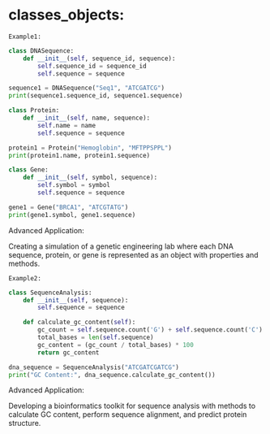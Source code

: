 # classes_objects:
```Example1:```
```python
class DNASequence:
    def __init__(self, sequence_id, sequence):
        self.sequence_id = sequence_id
        self.sequence = sequence

sequence1 = DNASequence("Seq1", "ATCGATCG")
print(sequence1.sequence_id, sequence1.sequence)

class Protein:
    def __init__(self, name, sequence):
        self.name = name
        self.sequence = sequence

protein1 = Protein("Hemoglobin", "MFTPPSPPL")
print(protein1.name, protein1.sequence)

class Gene:
    def __init__(self, symbol, sequence):
        self.symbol = symbol
        self.sequence = sequence

gene1 = Gene("BRCA1", "ATCGTATG")
print(gene1.symbol, gene1.sequence)
```
Advanced Application:

Creating a simulation of a genetic engineering lab where each DNA sequence, protein, or gene is represented as an object with properties and methods.

```Example2:```
```python
class SequenceAnalysis:
    def __init__(self, sequence):
        self.sequence = sequence

    def calculate_gc_content(self):
        gc_count = self.sequence.count('G') + self.sequence.count('C')
        total_bases = len(self.sequence)
        gc_content = (gc_count / total_bases) * 100
        return gc_content

dna_sequence = SequenceAnalysis("ATCGATCGATCG")
print("GC Content:", dna_sequence.calculate_gc_content())
```
Advanced Application:

Developing a bioinformatics toolkit for sequence analysis with methods to calculate GC content, perform sequence alignment, and predict protein structure.

